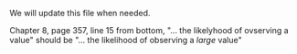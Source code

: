 We will update this file when needed.

Chapter 8, page 357, line 15 from bottom, "... the likelyhood of ovserving a value" should be "... the likelihood of observing a *large* value"
